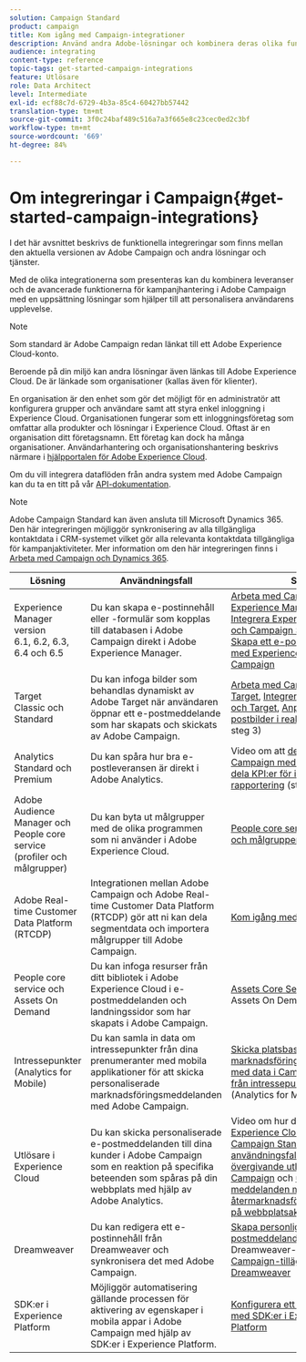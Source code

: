 ```yaml
---
solution: Campaign Standard
product: campaign
title: Kom igång med Campaign-integrationer
description: Använd andra Adobe-lösningar och kombinera deras olika funktioner med Campaign.
audience: integrating
content-type: reference
topic-tags: get-started-campaign-integrations
feature: Utlösare
role: Data Architect
level: Intermediate
exl-id: ecf88c7d-6729-4b3a-85c4-60427bb57442
translation-type: tm+mt
source-git-commit: 3f0c24baf489c516a7a3f665e8c23cec0ed2c3bf
workflow-type: tm+mt
source-wordcount: '669'
ht-degree: 84%

---
```


# Om integreringar i Campaign{#get-started-campaign-integrations}

I det här avsnittet beskrivs de funktionella integreringar som finns mellan den aktuella versionen av Adobe Campaign och andra lösningar och tjänster.

Med de olika integrationerna som presenteras kan du kombinera leveranser och de avancerade funktionerna för kampanjhantering i Adobe Campaign med en uppsättning lösningar som hjälper till att personalisera användarens upplevelse.

>[!NOTE]
>
> Som standard är Adobe Campaign redan länkat till ett Adobe Experience Cloud-konto.

Beroende på din miljö kan andra lösningar även länkas till Adobe Experience Cloud. De är länkade som organisationer (kallas även för klienter).

En organisation är den enhet som gör det möjligt för en administratör att konfigurera grupper och användare samt att styra enkel inloggning i Experience Cloud. Organisationen fungerar som ett inloggningsföretag som omfattar alla produkter och lösningar i Experience Cloud. Oftast är en organisation ditt företagsnamn. Ett företag kan dock ha många organisationer. Användarhantering och organisationshantering beskrivs närmare i [hjälpportalen för Adobe Experience Cloud](https://docs.adobe.com/content/help/sv-SE/core-services/interface/manage-users-and-products/organizations.html).

Om du vill integrera dataflöden från andra system med Adobe Campaign kan du ta en titt på vår [API-dokumentation](../../api/using/get-started-apis.md).

>[!NOTE]
>
>Adobe Campaign Standard kan även ansluta till Microsoft Dynamics 365. Den här integreringen möjliggör synkronisering av alla tillgängliga kontaktdata i CRM-systemet vilket gör alla relevanta kontaktdata tillgängliga för kampanjaktiviteter. Mer information om den här integreringen finns i [Arbeta med Campaign och Dynamics 365](../../integrating/using/d365-acs-get-started.md).


<table> 
 <thead> 
  <tr> 
   <th> Lösning<br /> </th> 
   <th> Användningsfall<br /> </th> 
   <th> Se<br /> </th> 
  </tr> 
 </thead> 
 <tbody> 
  <tr> 
   <td> Experience Manager version<br /> 6.1, 6.2, 6.3, 6.4 och 6.5<br /> </td> 
   <td> Du kan skapa e-postinnehåll eller -formulär som kopplas till databasen i Adobe Campaign direkt i Adobe Experience Manager.<br /> </td> 
   <td> 
     <a href="../../integrating/using/integrating-with-experience-manager.md">Arbeta med Campaign och Experience Manager</a>,  <a href="https://helpx.adobe.com/se/experience-manager/6-4/sites/administering/using/campaignstandard.html">Integrera Experience Manager och Campaign Standard</a>,  <a href="https://gn.adobe.com/doc/standard/getting_started/en/ACS_AEM.html">Skapa ett e-postmeddelande med Experience Manager och Campaign</a> 
    </td> 
  </tr> 
  <tr> 
   <td> Target<br /> Classic och Standard<br /> </td> 
   <td> Du kan infoga bilder som behandlas dynamiskt av Adobe Target när användaren öppnar ett e-postmeddelande som har skapats och skickats av Adobe Campaign.<br /> </td> 
   <td> 
    <a href="../../integrating/using/about-campaign-target-integration.md">Arbeta med Campaign och Target</a>,  <a href="https://docs.adobe.com/content/help/sv-SE/target/using/integrate/campaign-and-target.html">Integrera Campaign och Target</a>,  <a href="https://helpx.adobe.com/se/marketing-cloud/how-to/email-marketing.html">Anpassa e-postbilder i realtidsvideo (</a> steg 3)
    </td> 
  </tr> 
  <tr> 
   <td> Analytics<br /> Standard och Premium <br /> </td> 
   <td> Du kan spåra hur bra e-postleveransen är direkt i Adobe Analytics.<br /> </td> 
   <td> 
    Video om att <a href="../../integrating/using/about-campaign-analytics-integration.md">dela data i Campaign med Analytics</a> och <a href="https://helpx.adobe.com/marketing-cloud/how-to/email-marketing.html">dela KPI:er för integrerad rapportering</a> (steg 1)
    </td> 
  </tr> 
  <tr> 
   <td> Adobe Audience Manager och People core service (profiler och målgrupper)<br /> </td> 
   <td> Du kan byta ut målgrupper med de olika programmen som ni använder i Adobe Experience Cloud.<br /> </td> 
   <td> <a href="../../integrating/using/about-campaign-audience-manager-or-people-core-service-integration.md">People core service (profiler och målgrupper)</a><br /> </td> 
  </tr> 
    <tr> 
   <td>Adobe Real-time Customer Data Platform (RTCDP)<br /> </td> 
   <td> Integrationen mellan Adobe Campaign och Adobe Real-time Customer Data Platform (RTCDP) gör att ni kan dela segmentdata och importera målgrupper till Adobe Campaign.</td>
   <td><a href="../../integrating/using/get-started-sources-destinations.md">Kom igång med källor och mål</a></td>
  </tr> 
  <tr> 
   <td> People core service och Assets On Demand<br /> </td> 
   <td> Du kan infoga resurser från ditt bibliotek i Adobe Experience Cloud i e-postmeddelanden och landningssidor som har skapats i Adobe Campaign.<br /> </td> 
   <td> <a href="../../integrating/using/working-with-campaign-and-assets-core-service.md">Assets Core Service</a> eller Assets On Demand<br /> </td> 
  </tr> 
  <tr> 
   <td> Intressepunkter (Analytics for Mobile)<br /> </td> 
   <td> Du kan samla in data om intressepunkter från dina prenumeranter med mobila applikationer för att skicka personaliserade marknadsföringsmeddelanden med Adobe Campaign.<br /> </td> 
   <td> <a href="../../integrating/using/about-campaign-points-of-interest-data-integration.md">Skicka platsbaserade marknadsföringsmeddelanden med data i Campaign och data från intressepunkter</a> (Analytics for Mobile)<br /> </td> 
  </tr> 
  <tr> 
   <td> Utlösare i Experience Cloud<br /> </td> 
   <td> Du kan skicka personaliserade e-postmeddelanden till dina kunder i Adobe Campaign som en reaktion på specifika beteenden som spåras på din webbplats med hjälp av Adobe Analytics.<br /> </td> 
   <td> 
    Video om hur du <a href="../../integrating/using/about-adobe-experience-cloud-triggers.md">använder Experience Cloud-utlösare i Campaign Standard</a>, <a href="../../integrating/using/abandonment-triggers-use-cases.md">användningsfall med övergivande utlösare i Campaign</a> och <a href="https://helpx.adobe.com/marketing-cloud/how-to/email-marketing.html">utlösare för meddelanden med återmarknadsföring baserat på webbplatsaktivitet</a> (steg 2)
    </td> 
  </tr> 
  <tr> 
   <td> Dreamweaver<br /> </td> 
   <td> Du kan redigera ett e-postinnehåll från Dreamweaver och synkronisera det med Adobe Campaign.<br /> </td> 
   <td> 
    <a href="https://docs.adobe.com/content/help/sv-SE/campaign-standard-learn/tutorials/designing-content/email-designer/dreamweaver-integration.html">Skapa personliga e-postmeddelanden med </a> Dreamweaver-video,  <a href="https://helpx.adobe.com/se/dreamweaver/using/working-with-dreamweaver-and-campaign.html">använd Campaign-tillägget för Dreamweaver</a> 
  </td> 
  </tr> 
  <tr> 
   <td> SDK:er i Experience Platform<br /> </td> 
   <td> Möjliggör automatisering gällande processen för aktivering av egenskaper i mobila appar i Adobe Campaign med hjälp av SDK:er i Experience Platform.<br /> </td> 
   <td> <a href="https://helpx.adobe.com/se/campaign/kb/configuring-app-sdk.html">Konfigurera ett mobilprogram med SDK:er i Experience Platform</a><br /> </td> 
  </tr> 
 </tbody> 
</table>
